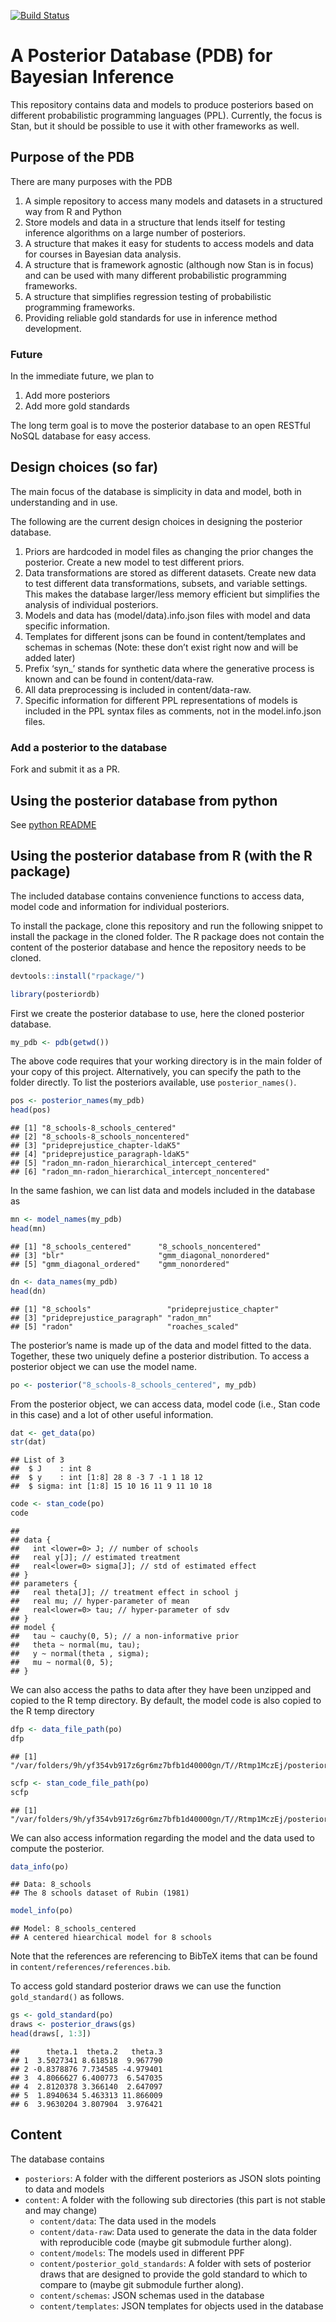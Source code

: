 <!-- README.md is generated from README.Rmd. Please edit that file -->
[![Build
Status](https://travis-ci.org/MansMeg/posteriordb.svg?branch=master)](https://travis-ci.org/MansMeg/posteriordb)

A Posterior Database (PDB) for Bayesian Inference
=================================================

This repository contains data and models to produce posteriors based on
different probabilistic programming languages (PPL). Currently, the
focus is Stan, but it should be possible to use it with other frameworks
as well.

Purpose of the PDB
------------------

There are many purposes with the PDB

1.  A simple repository to access many models and datasets in a
    structured way from R and Python
2.  Store models and data in a structure that lends itself for testing
    inference algorithms on a large number of posteriors.
3.  A structure that makes it easy for students to access models and
    data for courses in Bayesian data analysis.
4.  A structure that is framework agnostic (although now Stan is in
    focus) and can be used with many different probabilistic programming
    frameworks.
5.  A structure that simplifies regression testing of probabilistic
    programming frameworks.
6.  Providing reliable gold standards for use in inference method
    development.

### Future

In the immediate future, we plan to

1.  Add more posteriors
2.  Add more gold standards

The long term goal is to move the posterior database to an open RESTful
NoSQL database for easy access.

Design choices (so far)
-----------------------

The main focus of the database is simplicity in data and model, both in
understanding and in use.

The following are the current design choices in designing the posterior
database.

1.  Priors are hardcoded in model files as changing the prior changes
    the posterior. Create a new model to test different priors.
2.  Data transformations are stored as different datasets. Create new
    data to test different data transformations, subsets, and variable
    settings. This makes the database larger/less memory efficient but
    simplifies the analysis of individual posteriors.
3.  Models and data has (model/data).info.json files with model and data
    specific information.
4.  Templates for different jsons can be found in content/templates and
    schemas in schemas (Note: these don’t exist right now and will be
    added later)
5.  Prefix ‘syn\_’ stands for synthetic data where the generative
    process is known and can be found in content/data-raw.
6.  All data preprocessing is included in content/data-raw.
7.  Specific information for different PPL representations of models is
    included in the PPL syntax files as comments, not in the
    model.info.json files.

### Add a posterior to the database

Fork and submit it as a PR.

Using the posterior database from python
----------------------------------------

See [python README](./python/README.md)

Using the posterior database from R (with the R package)
--------------------------------------------------------

The included database contains convenience functions to access data,
model code and information for individual posteriors.

To install the package, clone this repository and run the following
snippet to install the package in the cloned folder. The R package does
not contain the content of the posterior database and hence the
repository needs to be cloned.

``` r
devtools::install("rpackage/")
```

``` r
library(posteriordb)
```

First we create the posterior database to use, here the cloned posterior
database.

``` r
my_pdb <- pdb(getwd())
```

The above code requires that your working directory is in the main
folder of your copy of this project. Alternatively, you can specify the
path to the folder directly. To list the posteriors available, use
`posterior_names()`.

``` r
pos <- posterior_names(my_pdb)
head(pos)
```

    ## [1] "8_schools-8_schools_centered"                     
    ## [2] "8_schools-8_schools_noncentered"                  
    ## [3] "prideprejustice_chapter-ldaK5"                    
    ## [4] "prideprejustice_paragraph-ldaK5"                  
    ## [5] "radon_mn-radon_hierarchical_intercept_centered"   
    ## [6] "radon_mn-radon_hierarchical_intercept_noncentered"

In the same fashion, we can list data and models included in the
database as

``` r
mn <- model_names(my_pdb)
head(mn)
```

    ## [1] "8_schools_centered"      "8_schools_noncentered"  
    ## [3] "blr"                     "gmm_diagonal_nonordered"
    ## [5] "gmm_diagonal_ordered"    "gmm_nonordered"

``` r
dn <- data_names(my_pdb)
head(dn)
```

    ## [1] "8_schools"                 "prideprejustice_chapter"  
    ## [3] "prideprejustice_paragraph" "radon_mn"                 
    ## [5] "radon"                     "roaches_scaled"

The posterior’s name is made up of the data and model fitted to the
data. Together, these two uniquely define a posterior distribution. To
access a posterior object we can use the model name.

``` r
po <- posterior("8_schools-8_schools_centered", my_pdb)
```

From the posterior object, we can access data, model code (i.e., Stan
code in this case) and a lot of other useful information.

``` r
dat <- get_data(po)
str(dat)
```

    ## List of 3
    ##  $ J    : int 8
    ##  $ y    : int [1:8] 28 8 -3 7 -1 1 18 12
    ##  $ sigma: int [1:8] 15 10 16 11 9 11 10 18

``` r
code <- stan_code(po)
code
```

    ## 
    ## data {
    ##   int <lower=0> J; // number of schools
    ##   real y[J]; // estimated treatment
    ##   real<lower=0> sigma[J]; // std of estimated effect
    ## }
    ## parameters {
    ##   real theta[J]; // treatment effect in school j
    ##   real mu; // hyper-parameter of mean
    ##   real<lower=0> tau; // hyper-parameter of sdv
    ## }
    ## model {
    ##   tau ~ cauchy(0, 5); // a non-informative prior
    ##   theta ~ normal(mu, tau);
    ##   y ~ normal(theta , sigma);
    ##   mu ~ normal(0, 5);
    ## }

We can also access the paths to data after they have been unzipped and
copied to the R temp directory. By default, the model code is also
copied to the R temp directory

``` r
dfp <- data_file_path(po)
dfp
```

    ## [1] "/var/folders/9h/yf354vb917z6gr6mz7bfb1d40000gn/T//Rtmp1MczEj/posteriors/data/8_schools.json"

``` r
scfp <- stan_code_file_path(po)
scfp
```

    ## [1] "/var/folders/9h/yf354vb917z6gr6mz7bfb1d40000gn/T//Rtmp1MczEj/posteriors/model_code/stan/8_schools_centered.stan"

We can also access information regarding the model and the data used to
compute the posterior.

``` r
data_info(po)
```

    ## Data: 8_schools
    ## The 8 schools dataset of Rubin (1981)

``` r
model_info(po)
```

    ## Model: 8_schools_centered
    ## A centered hiearchical model for 8 schools

Note that the references are referencing to BibTeX items that can be
found in `content/references/references.bib`.

To access gold standard posterior draws we can use the function
`gold_standard()` as follows.

``` r
gs <- gold_standard(po)
draws <- posterior_draws(gs)
head(draws[, 1:3])
```

    ##      theta.1  theta.2   theta.3
    ## 1  3.5027341 8.618518  9.967790
    ## 2 -0.8378876 7.734585 -4.979401
    ## 3  4.8066627 6.400773  6.547035
    ## 4  2.8120378 3.366140  2.647097
    ## 5  1.8940634 5.463313 11.866009
    ## 6  3.9630204 3.807904  3.976421

Content
-------

The database contains

-   `posteriors`: A folder with the different posteriors as JSON slots
    pointing to data and models
-   `content`: A folder with the following sub directories (this part is
    not stable and may change)
    -   `content/data`: The data used in the models
    -   `content/data-raw`: Data used to generate the data in the data
        folder with reproducible code (maybe git submodule further
        along).
    -   `content/models`: The models used in different PPF
    -   `content/posterior_gold_standards`: A folder with sets of
        posterior draws that are designed to provide the gold standard
        to which to compare to (maybe git submodule further along).
    -   `content/schemas`: JSON schemas used in the database
    -   `content/templates`: JSON templates for objects used in the
        database
